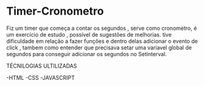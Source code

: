 # Timer-Cronometro
Fiz um timer que  começa a contar os segundos , serve como cronometro, é um exercício de estudo , possível de sugestões de melhorias.
tive dificuldade em relação a fazer funções e dentro delas adicionar o evento de click , tambem como entender que precisava setar uma variavel global de segundos para conseguir adicionar os segundos no Setinterval.


TÉCNILOGIAS ULTILIZADAS

-HTML 
-CSS
-JAVASCRIPT 


